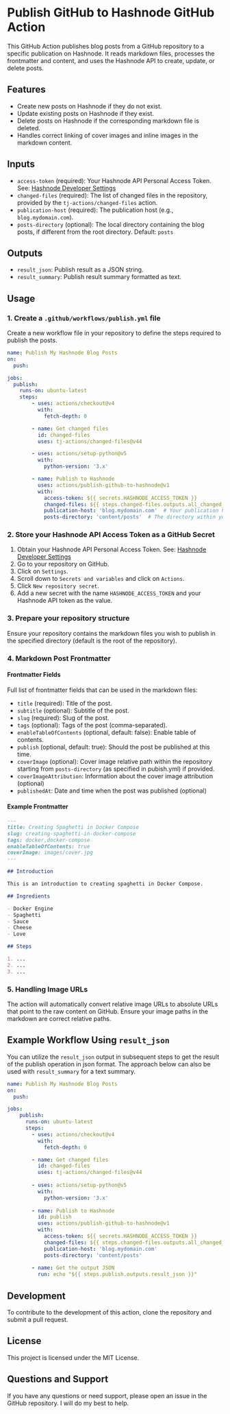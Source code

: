 # Publish GitHub to Hashnode GitHub Action

This GitHub Action publishes blog posts from a GitHub repository to a specific publication on Hashnode. It reads markdown files, processes the frontmatter and content, and uses the Hashnode API to create, update, or delete posts.

## Features

- Create new posts on Hashnode if they do not exist.
- Update existing posts on Hashnode if they exist.
- Delete posts on Hashnode if the corresponding markdown file is deleted.
- Handles correct linking of cover images and inline images in the markdown content.

## Inputs

- `access-token` (required): Your Hashnode API Personal Access Token. See: [Hashnode Developer Settings](https://hashnode.com/settings/developer)
- `changed-files` (required): The list of changed files in the repository, provided by the `tj-actions/changed-files` action.
- `publication-host` (required): The publication host (e.g., `blog.mydomain.com`).
- `posts-directory` (optional): The local directory containing the blog posts, if different from the root directory. Default: `posts`

## Outputs

- `result_json`: Publish result as a JSON string.
- `result_summary`: Publish result summary formatted as text.

## Usage

### 1. Create a `.github/workflows/publish.yml` file

Create a new workflow file in your repository to define the steps required to publish the posts.

```yaml
name: Publish My Hashnode Blog Posts
on:
  push:

jobs:
  publish:
    runs-on: ubuntu-latest
    steps:
        - uses: actions/checkout@v4
          with:
            fetch-depth: 0

        - name: Get changed files
          id: changed-files
          uses: tj-actions/changed-files@v44

        - uses: actions/setup-python@v5
          with:
            python-version: '3.x'

        - name: Publish to Hashnode
          uses: actions/publish-github-to-hashnode@v1
          with:
            access-token: ${{ secrets.HASHNODE_ACCESS_TOKEN }}
            changed-files: ${{ steps.changed-files.outputs.all_changed_files }}
            publication-host: 'blog.mydomain.com'  # Your publication host
            posts-directory: 'content/posts'  # The directory within your repository containing the markdown files, if different from the root directory
```

### 2. Store your Hashnode API Access Token as a GitHub Secret

1. Obtain your Hashnode API Personal Access Token. See: [Hashnode Developer Settings](https://hashnode.com/settings/developer)
2. Go to your repository on GitHub.
3. Click on `Settings`.
4. Scroll down to `Secrets and variables` and click on `Actions`.
5. Click `New repository secret`.
6. Add a new secret with the name `HASHNODE_ACCESS_TOKEN` and your Hashnode API token as the value.

### 3. Prepare your repository structure

Ensure your repository contains the markdown files you wish to publish in the specified directory (default is the root of the repository).

### 4. Markdown Post Frontmatter

#### Frontmatter Fields

Full list of frontmatter fields that can be used in the markdown files:

- `title` (required): Title of the post.
- `subtitle` (optional): Subtitle of the post.
- `slug` (required): Slug of the post.
- `tags` (optional): Tags of the post (comma-separated).
- `enableTableOfContents` (optional, default: false): Enable table of contents.
- `publish` (optional, default: true): Should the post be published at this time.
- `coverImage` (optional): Cover image relative path within the repository starting from `posts-directory` (as specified in pubish.yml) if provided.
- `coverImageAttribution`: Information about the cover image attribution (optional)
- `publishedAt`: Date and time when the post was published (optional)

#### Example Frontmatter

```markdown
---
title: Creating Spaghetti in Docker Compose
slug: creating-spaghetti-in-docker-compose
tags: docker,docker-compose
enableTableOfContents: true
coverImage: images/cover.jpg
---

## Introduction

This is an introduction to creating spaghetti in Docker Compose.

## Ingredients

- Docker Engine
- Spaghetti
- Sauce
- Cheese
- Love

## Steps

1. ...
2. ...
3. ...
```

### 5. Handling Image URLs

The action will automatically convert relative image URLs to absolute URLs that point to the raw content on GitHub. Ensure your image paths in the markdown are correct relative paths.

## Example Workflow Using `result_json`

You can utilize the `result_json` output in subsequent steps to get the result of the publish operation in json format. The approach below can also be used with `result_summary` for a text summary.

```yaml
name: Publish My Hashnode Blog Posts
on:
  push:

jobs:
    publish:
      runs-on: ubuntu-latest
      steps:
        - uses: actions/checkout@v4
          with:
            fetch-depth: 0

        - name: Get changed files
          id: changed-files
          uses: tj-actions/changed-files@v44
        
        - uses: actions/setup-python@v5
          with:
            python-version: '3.x'
                
        - name: Publish to Hashnode
          id: publish
          uses: actions/publish-github-to-hashnode@v1
          with:
            access-token: ${{ secrets.HASHNODE_ACCESS_TOKEN }}
            changed-files: ${{ steps.changed-files.outputs.all_changed_files }}
            publication-host: 'blog.mydomain.com'
            posts-directory: 'content/posts'
        
        - name: Get the output JSON
          run: echo "${{ steps.publish.outputs.result_json }}"
```

## Development

To contribute to the development of this action, clone the repository and submit a pull request.

## License

This project is licensed under the MIT License.

## Questions and Support

If you have any questions or need support, please open an issue in the GitHub repository. I will do my best to help.
